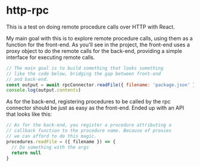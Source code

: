 # http-rpc

This is a test on doing remote procedure calls over HTTP with React.

My main goal with this is to explore remote procedure calls, using them as a function for the front-end. As you'll see in the project, the front-end uses a proxy object to do the remote calls for the back-end, providing a simple interface for executing remote calls.

```js
// The main goal is to build something that looks something
// like the code below, bridging the gap between front-end
// and back-end.
const output = await rpcConnector.readFile({ filename: 'package.json' })
console.log(output.contents)
```

As for the back-end, registering procedures to be called by the rpc connector should be just as easy as the front-end. Ended up with an API that looks like this:

```js
// As for the back-end, you register a procedure attributing a
// callback function to the procedure name. Because of proxies
// we can afford to do this magic.
procedures.readFile = ({ filename }) => {
  // Do something with the args
  return null
}
```
